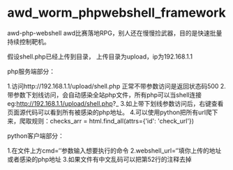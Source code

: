 # awd_worm_phpwebshell_framework
awd-php-webshell awd比赛落地RPG，别人还在慢慢捡武器，目的是快速批量持续控制靶机。


假设shell.php已经上传到目录，
上传目录为upload，ip为192.168.1.1 

php服务端部分： 

1.访问http://192.168.1.1/upload/shell.php  正常不带参数访问是返回状态码500
2.带参数下划线访问，会自动感染全站php文件，所有php可以当shell连接 eg:http://192.168.1.1/upload/shell.php?_
3.如上带下划线参数访问后，右键查看页面源代码可以看到所有被感染的php地址。
4.可以使用python把所有url爬下来，爬取规则：checks_arr = html.find_all(attrs={'id': 'check_url'})

python客户端部分：

1.在文件上方cmd=‘’参数输入想要执行的命令
2.webshell_url=‘’填你上传的地址或者感染的php地址
3.如果文件有中文乱码可以把第52行的注释去掉
